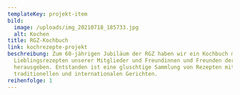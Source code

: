 ```yaml
---
templateKey: projekt-item
bild:
  image: /uploads/img_20210718_185733.jpg
  alt: Kochen
title: RGZ-Kochbuch
link: kochrezepte-projekt
beschreibung: Zum 60-jährigen Jubiläum der RGZ haben wir ein Kochbuch mit den
  Lieblingsrezepten unserer Mitglieder und Freundinnen und Freunden der RGZ
  herausgeben. Entstanden ist eine gluschtige Sammlung von Rezepten mit
  traditionellen und internationalen Gerichten.
reihenfolge: 1
---
```

